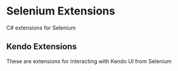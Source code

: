 # Selenium Extensions
C# extensions for Selenium

## Kendo Extensions
These are extensions for interacting with Kendo UI from Selenium

